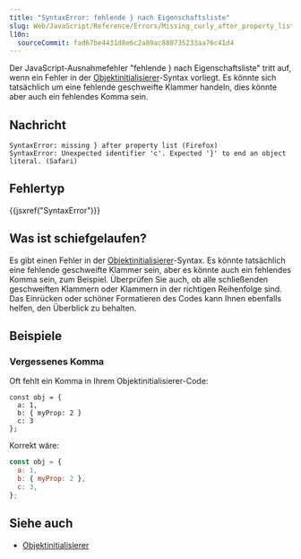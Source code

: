 ```yaml
---
title: "SyntaxError: fehlende } nach Eigenschaftsliste"
slug: Web/JavaScript/Reference/Errors/Missing_curly_after_property_list
l10n:
  sourceCommit: fad67be4431d8e6c2a89ac880735233aa76c41d4
---
```


Der JavaScript-Ausnahmefehler "fehlende } nach Eigenschaftsliste" tritt auf, wenn ein Fehler in der [Objektinitialisierer](/de/docs/Web/JavaScript/Reference/Operators/Object_initializer)-Syntax vorliegt.
Es könnte sich tatsächlich um eine fehlende geschweifte Klammer handeln, dies könnte aber auch ein fehlendes Komma sein.

## Nachricht

```plain
SyntaxError: missing } after property list (Firefox)
SyntaxError: Unexpected identifier 'c'. Expected '}' to end an object literal. (Safari)
```

## Fehlertyp

{{jsxref("SyntaxError")}}

## Was ist schiefgelaufen?

Es gibt einen Fehler in der [Objektinitialisierer](/de/docs/Web/JavaScript/Reference/Operators/Object_initializer)-Syntax. Es könnte tatsächlich eine fehlende geschweifte Klammer sein, aber es könnte auch ein fehlendes Komma sein, zum Beispiel. Überprüfen Sie auch, ob alle schließenden geschweiften Klammern oder Klammern in der richtigen Reihenfolge sind. Das Einrücken oder schöner Formatieren des Codes kann Ihnen ebenfalls helfen, den Überblick zu behalten.

## Beispiele

### Vergessenes Komma

Oft fehlt ein Komma in Ihrem Objektinitialisierer-Code:

```js-nolint example-bad
const obj = {
  a: 1,
  b: { myProp: 2 }
  c: 3
};
```

Korrekt wäre:

```js example-good
const obj = {
  a: 1,
  b: { myProp: 2 },
  c: 3,
};
```

## Siehe auch

- [Objektinitialisierer](/de/docs/Web/JavaScript/Reference/Operators/Object_initializer)
